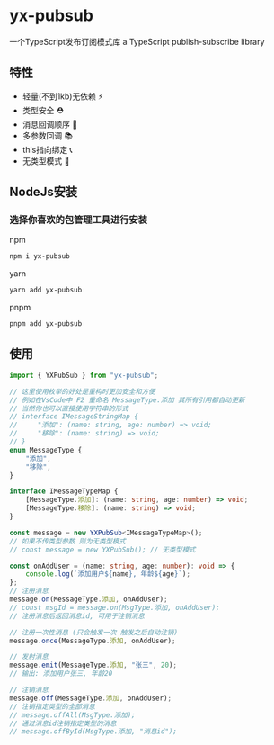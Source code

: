 # yx-pubsub
一个TypeScript发布订阅模式库
a TypeScript publish-subscribe library

## 特性
- 轻量(不到1kb)无依赖 ⚡
- 类型安全 ⛑️
- 消息回调顺序 💌
- 多参数回调 📚
- this指向绑定 📞
- 无类型模式 🚀

## NodeJs安装
### 选择你喜欢的包管理工具进行安装
npm
```bash
npm i yx-pubsub
```
yarn
```bash
yarn add yx-pubsub
```
pnpm
```bash
pnpm add yx-pubsub
```

## 使用
```typescript
import { YXPubSub } from "yx-pubsub";

// 这里使用枚举的好处是重构时更加安全和方便
// 例如在VsCode中 F2 重命名 MessageType.添加 其所有引用都自动更新
// 当然你也可以直接使用字符串的形式
// interface IMessageStringMap {
//     "添加": (name: string, age: number) => void;
//     "移除": (name: string) => void;
// }
enum MessageType {
    "添加",
    "移除",
}

interface IMessageTypeMap {
    [MessageType.添加]: (name: string, age: number) => void;
    [MessageType.移除]: (name: string) => void;
}

const message = new YXPubSub<IMessageTypeMap>();
// 如果不传类型参数 则为无类型模式
// const message = new YXPubSub(); // 无类型模式

const onAddUser = (name: string, age: number): void => {
    console.log(`添加用户${name}, 年龄${age}`);
};
// 注册消息
message.on(MessageType.添加, onAddUser);
// const msgId = message.on(MsgType.添加, onAddUser);
// 注册消息后返回消息id, 可用于注销消息

// 注册一次性消息 (只会触发一次 触发之后自动注销)
message.once(MessageType.添加, onAddUser);

// 发射消息
message.emit(MessageType.添加, "张三", 20);
// 输出: 添加用户张三, 年龄20

// 注销消息
message.off(MessageType.添加, onAddUser);
// 注销指定类型的全部消息
// message.offAll(MsgType.添加);
// 通过消息id注销指定类型的消息
// message.offById(MsgType.添加, "消息id");

```
